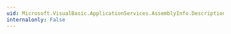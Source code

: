 ```yaml
---
uid: Microsoft.VisualBasic.ApplicationServices.AssemblyInfo.Description
internalonly: False
---
```

